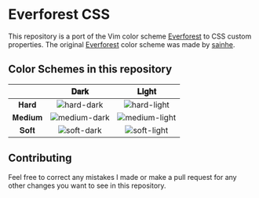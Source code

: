 # Everforest CSS

This repository is a port of the Vim color scheme [Everforest](https://github.com/sainnhe/everforest) to CSS custom properties. The original [Everforest](https://github.com/sainnhe/everforest) color scheme was made by [sainhe](https://github.com/sainnhe).

## Color Schemes in this repository

|        |                                                         𝐃𝐚𝐫𝐤                                                          |                                                         𝐋𝐢𝐠𝐡𝐭                                                          |
| :----: | :-------------------------------------------------------------------------------------------------------------------: | :--------------------------------------------------------------------------------------------------------------------: |
|  𝐇𝐚𝐫𝐝  |  ![hard-dark](https://user-images.githubusercontent.com/58662350/214382274-0108806d-b605-4047-af4b-c49ae06a2e8e.png)  |  ![hard-light](https://user-images.githubusercontent.com/58662350/214382313-8f60d7cc-c4ec-457c-bae5-0351a4986de0.png)  |
| 𝐌𝐞𝐝𝐢𝐮𝐦 | ![medium-dark](https://user-images.githubusercontent.com/58662350/214382352-cd7a4f63-e6ef-4575-82c0-a8b72aa37c0c.png) | ![medium-light](https://user-images.githubusercontent.com/58662350/214382392-57b58f0a-f5e6-4d09-abcb-1da7f2100268.png) |
|  𝐒𝐨𝐟𝐭  |  ![soft-dark](https://user-images.githubusercontent.com/58662350/214382429-52e16e08-7c92-4f54-b83e-c2a0c2b4bb3d.png)  |  ![soft-light](https://user-images.githubusercontent.com/58662350/214382443-e7202629-5caf-4f9e-9444-512e2a21de5f.png)  |

## Contributing

Feel free to correct any mistakes I made or make a pull request for any other changes you want to see in this repository.
